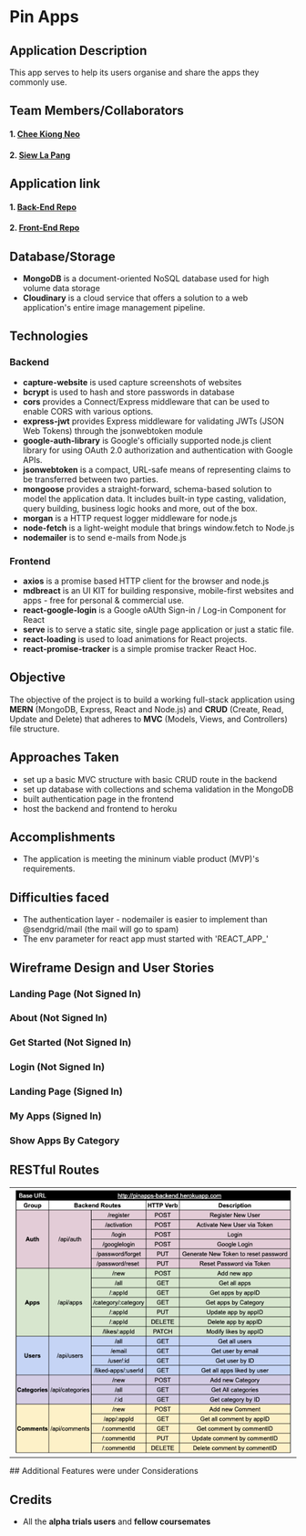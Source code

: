 # Pin Apps

## Application Description
This app serves to help its users organise and share the apps they commonly use.

## Team Members/Collaborators
#### 1. [Chee Kiong Neo](https://github.com/neocheekiong/)
#### 2. [Siew La Pang](https://github.com/siewla/)

## Application link
#### 1. [Back-End Repo](https://github.com/siewla/pinapps-backend)
#### 2. [Front-End Repo](https://github.com/siewla/pinapps-frontend)

## Database/Storage
* **MongoDB** is a document-oriented NoSQL database used for high volume data storage
* **Cloudinary** is a cloud service that offers a solution to a web application's entire image management pipeline.

## Technologies
### Backend
* **capture-website** is used capture screenshots of websites
* **bcrypt** is used to hash and store passwords in database
* **cors** provides a Connect/Express middleware that can be used to enable CORS with various options.
* **express-jwt**  provides Express middleware for validating JWTs (JSON Web Tokens) through the jsonwebtoken module
* **google-auth-library** is Google's officially supported node.js client library for using OAuth 2.0 authorization and authentication with Google APIs.
* **jsonwebtoken** is a compact, URL-safe means of representing claims to be transferred between two parties. 
* **mongoose** provides a straight-forward, schema-based solution to model the application data. It includes built-in type casting, validation, query building, business logic hooks and more, out of the box.
* **morgan** is a HTTP request logger middleware for node.js
* **node-fetch** is a light-weight module that brings window.fetch to Node.js
* **nodemailer** is to send e-mails from Node.js

### Frontend
* **axios** is a promise based HTTP client for the browser and node.js
* **mdbreact** is an UI KIT for building responsive, mobile-first websites and apps - free for personal & commercial use.
* **react-google-login** is a Google oAUth Sign-in / Log-in Component for React
* **serve** is to serve a static site, single page application or just a static file.
* **react-loading** is used to load animations for React projects. 
* **react-promise-tracker** is a simple promise tracker React Hoc. 

## Objective
The objective of the project is to build a working full-stack application using  **MERN** (MongoDB, Express, React and Node.js) and **CRUD** (Create, Read, Update and Delete) that adheres to **MVC** (Models, Views, and Controllers) file structure.

## Approaches Taken
* set up a basic MVC structure with basic CRUD route in the backend
* set up database with collections and schema validation in the MongoDB
* built authentication page in the frontend
* host the backend and frontend to heroku

## Accomplishments
* The application is meeting the mininum viable product (MVP)'s requirements.

## Difficulties faced
* The authentication layer - nodemailer is easier to implement than @sendgrid/mail (the mail will go to spam)
* The env parameter for react app must started with 'REACT_APP_'

## Wireframe Design and User Stories
### Landing Page (Not Signed In)
### About (Not Signed In)
### Get Started (Not Signed In)
### Login (Not Signed In)
### Landing Page (Signed In) 
### My Apps (Signed In)
### Show Apps By Category

## RESTful Routes
<table><tr><td>
 <img src="/routes.png" />
</td></tr></table>
## Additional Features were under Considerations

## Credits
* All the **alpha trials users** and **fellow coursemates** 
